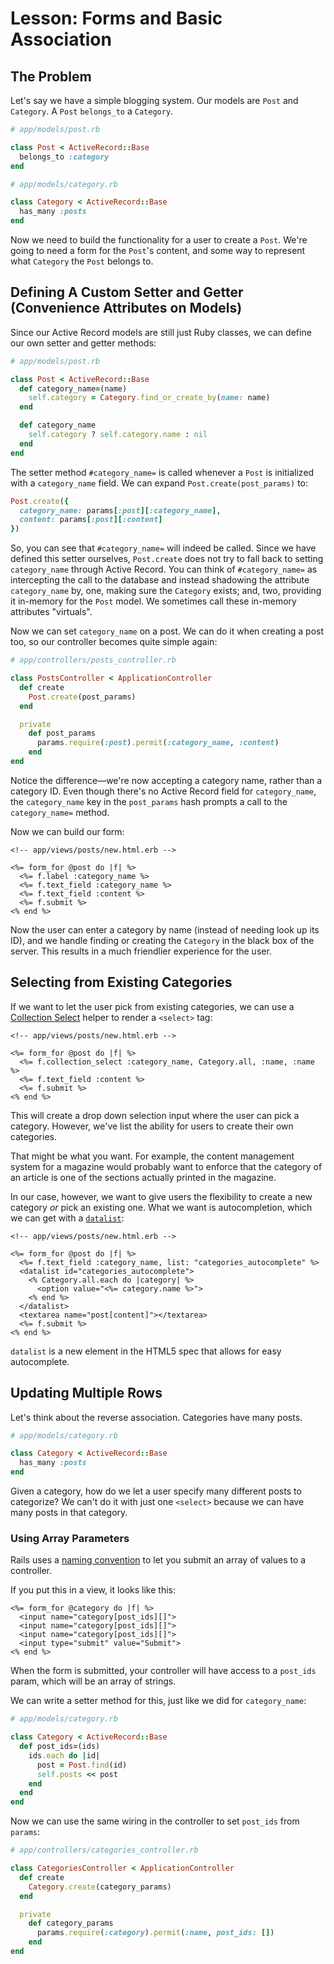 # Lesson: Forms and Basic Association

## The Problem

Let's say we have a simple blogging system. Our models are `Post` and `Category`. A `Post` `belongs_to` a `Category`.

```ruby
# app/models/post.rb

class Post < ActiveRecord::Base
  belongs_to :category
end
```

```ruby
# app/models/category.rb

class Category < ActiveRecord::Base
  has_many :posts
end
```

Now we need to build the functionality for a user to create a `Post`. We're going to need a form for the `Post`'s content, and some way to represent what `Category` the `Post` belongs to.

## Defining A Custom Setter and Getter (Convenience Attributes on Models)

Since our Active Record models are still just Ruby classes, we can define our own setter and getter methods:

```ruby
# app/models/post.rb

class Post < ActiveRecord::Base
  def category_name=(name)
    self.category = Category.find_or_create_by(name: name)
  end

  def category_name
    self.category ? self.category.name : nil
  end
end
```

The setter method `#category_name=` is called whenever a `Post` is initialized with a `category_name` field. We can expand `Post.create(post_params)` to:

```ruby
Post.create({
  category_name: params[:post][:category_name],
  content: params[:post][:content]
})
```

So, you can see that `#category_name=` will indeed be called. Since we have defined this setter ourselves, `Post.create` does not try to fall back to setting `category_name` through Active Record. You can think of `#category_name=` as intercepting the call to the database and instead shadowing the attribute `category_name` by, one, making sure the `Category` exists; and, two, providing it in-memory for the `Post` model. We sometimes call these in-memory attributes "virtuals".

Now we can set `category_name` on a post. We can do it when creating a post too, so our controller becomes quite simple again:

```ruby
# app/controllers/posts_controller.rb

class PostsController < ApplicationController
  def create
    Post.create(post_params)
  end

  private
    def post_params
      params.require(:post).permit(:category_name, :content)
    end
end
```

Notice the difference—we're now accepting a category name, rather than a category ID. Even though there's no Active Record field for `category_name`, the `category_name` key in the `post_params` hash prompts a call to the `category_name=` method.

Now we can build our form:

```erb
<!-- app/views/posts/new.html.erb -->

<%= form_for @post do |f| %>
  <%= f.label :category_name %>
  <%= f.text_field :category_name %>
  <%= f.text_field :content %>
  <%= f.submit %>
<% end %>
```

Now the user can enter a category by name (instead of needing look up its ID), and we handle finding or creating the `Category` in the black box of the server. This results in a much friendlier experience for the user.

## Selecting from Existing Categories

If we want to let the user pick from existing categories, we can use a [Collection Select](https://apidock.com/rails/ActionView/Helpers/FormOptionsHelper/collection_select) helper to render a `<select>` tag:

```erb
<!-- app/views/posts/new.html.erb -->

<%= form_for @post do |f| %>
  <%= f.collection_select :category_name, Category.all, :name, :name %>
  <%= f.text_field :content %>
  <%= f.submit %>
<% end %>
```

This will create a drop down selection input where the user can pick a category. However, we've list the ability for users to create their own categories.

That might be what you want. For example, the content management system for a magazine would probably want to enforce that the category of an article is one of the sections actually printed in the magazine.

In our case, however, we want to give users the flexibility to create a new category _or_ pick an existing one. What we want is autocompletion, which we can get with a [`datalist`](https://developer.mozilla.org/en-US/docs/Web/HTML/Element/datalist):

```erb
<!-- app/views/posts/new.html.erb -->

<%= form_for @post do |f| %>
  <%= f.text_field :category_name, list: "categories_autocomplete" %>
  <datalist id="categories_autocomplete">
    <% Category.all.each do |category| %>
      <option value="<%= category.name %>">
    <% end %>
  </datalist>
  <textarea name="post[content]"></textarea>
  <%= f.submit %>
<% end %>
```

`datalist` is a new element in the HTML5 spec that allows for easy autocomplete.

## Updating Multiple Rows

Let's think about the reverse association. Categories have many posts.

```ruby
# app/models/category.rb

class Category < ActiveRecord::Base
  has_many :posts
end
```

Given a category, how do we let a user specify many different posts to categorize? We can't do it with just one `<select>` because we can have many posts in that category.

### Using Array Parameters

Rails uses a [naming convention](https://guides.rubyonrails.org/v3.2.13/form_helpers.html#understanding-parameter-naming-conventions) to let you submit an array of values to a controller.

If you put this in a view, it looks like this:

```erb
<%= form_for @category do |f| %>
  <input name="category[post_ids][]">
  <input name="category[post_ids][]">
  <input name="category[post_ids][]">
  <input type="submit" value="Submit">
<% end %>
```

When the form is submitted, your controller will have access to a `post_ids` param, which will be an array of strings.

We can write a setter method for this, just like we did for `category_name`:

```ruby
# app/models/category.rb

class Category < ActiveRecord::Base
  def post_ids=(ids)
    ids.each do |id|
      post = Post.find(id)
      self.posts << post
    end
  end
end
```

Now we can use the same wiring in the controller to set `post_ids` from `params`:

```ruby
# app/controllers/categories_controller.rb

class CategoriesController < ApplicationController
  def create
    Category.create(category_params)
  end

  private
    def category_params
      params.require(:category).permit(:name, post_ids: [])
    end
end
```
